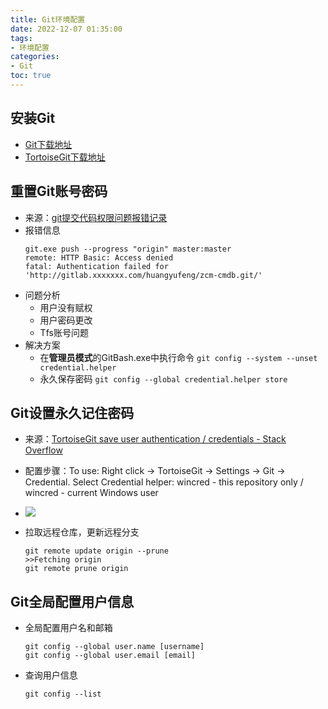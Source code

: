 ```yaml
---
title: Git环境配置
date: 2022-12-07 01:35:00
tags: 
- 环境配置
categories: 
- Git
toc: true
---
```


## 安装Git

- [Git下载地址](https://git-scm.com/downloads)
- [TortoiseGit下载地址](https://tortoisegit.org/download/)

## 重置Git账号密码

- 来源：[git提交代码权限问题报错记录](https://blog.csdn.net/qq_33326449/article/details/91363694)
- 报错信息
    ```
  git.exe push --progress "origin" master:master
  remote: HTTP Basic: Access denied
  fatal: Authentication failed for 'http://gitlab.xxxxxxx.com/huangyufeng/zcm-cmdb.git/'
  ```
- 问题分析
    - 用户没有赋权
    - 用户密码更改
    - Tfs账号问题
- 解决方案
    - 在**管理员模式**的GitBash.exe中执行命令
    ``git config --system --unset credential.helper``
    - 永久保存密码
    ``git config --global credential.helper store``

## Git设置永久记住密码

- 来源：[TortoiseGit save user authentication / credentials - Stack Overflow](https://stackoverflow.com/questions/14000173/tortoisegit-save-user-authentication-credentials)
- 配置步骤：To use: Right click → TortoiseGit → Settings → Git → Credential. Select Credential helper: wincred - this repository only / wincred - current Windows user
- ![](Git环境配置/Git设置永久记住密码.png)

- 拉取远程仓库，更新远程分支
	```
    git remote update origin --prune
    >>Fetching origin
    git remote prune origin
  ```

## Git全局配置用户信息

* 全局配置用户名和邮箱
	```
  git config --global user.name [username]
  git config --global user.email [email]
  ```

* 查询用户信息

  ```
  git config --list
  ```

  